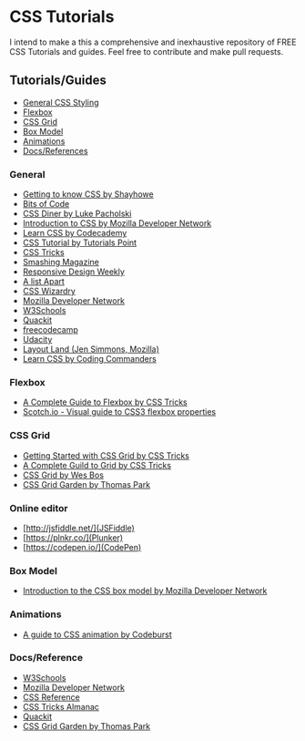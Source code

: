 # CSS Tutorials

I intend to make a this a comprehensive and inexhaustive repository of FREE CSS Tutorials and guides.
Feel free to contribute and make pull requests.

## Tutorials/Guides

- [General CSS Styling](#general)
- [Flexbox](#flexbox)
- [CSS Grid](#css-grid)
- [Box Model](#box-model)
- [Animations](#animations)
- [Docs/References](#docs)

<a name="general"></a>

### General

- [Getting to know CSS by Shayhowe](https://learn.shayhowe.com/html-css/getting-to-know-css/)
- [Bits of Code](https://bitsofco.de/)
- [CSS Diner by Luke Pacholski](https://flukeout.github.io/)
- [Introduction to CSS by Mozilla Developer Network](https://developer.mozilla.org/en-US/docs/Learn/CSS/Introduction_to_CSS)
- [Learn CSS by Codecademy](https://www.codecademy.com/learn/learn-css)
- [CSS Tutorial by Tutorials Point](https://www.tutorialspoint.com/css/index.htm)
- [CSS Tricks](https://css-tricks.com/)
- [Smashing Magazine](https://www.smashingmagazine.com/category/css)
- [Responsive Design Weekly](http://responsivedesignweekly.com/)
- [A list Apart](https://alistapart.com/topic/css)
- [CSS Wizardry](https://csswizardry.com/archive/)
- [Mozilla Developer Network](https://developer.mozilla.org/en-US/docs/Web/CSS)
- [W3Schools](https://www.w3schools.com/css/)
- [Quackit](https://www.quackit.com/css/)
- [freecodecamp](https://medium.freecodecamp.org/get-started-with-css-in-5-minutes-e0804813fc3e)
- [Udacity](https://www.udacity.com/course/intro-to-html-and-css--ud001)
- [Layout Land (Jen Simmons, Mozilla)](https://www.youtube.com/layoutland)
- [Learn CSS by Coding Commanders](https://www.codingcommanders.com/css/)

<a name="flexbox"></a>

### Flexbox

- [A Complete Guide to Flexbox by CSS Tricks](https://css-tricks.com/snippets/css/a-guide-to-flexbox/)
- [Scotch.io - Visual guide to CSS3 flexbox properties](https://scotch.io/tutorials/a-visual-guide-to-css3-flexbox-properties)

<a name="css grid"></a>

### CSS Grid

- [Getting Started with CSS Grid by CSS Tricks](https://css-tricks.com/getting-started-css-grid/)
- [A Complete Guild to Grid by CSS Tricks](https://css-tricks.com/snippets/css/complete-guide-grid/)
- [CSS Grid by Wes Bos](https://cssgrid.io/)
- [CSS Grid Garden by Thomas Park](https://cssgridgarden.com)

### Online editor

- [http://jsfiddle.net/](JSFiddle)
- [https://plnkr.co/](Plunker)
- [https://codepen.io/](CodePen)

<a name="boxmodel"></a>

### Box Model

- [Introduction to the CSS box model by Mozilla Developer Network](https://developer.mozilla.org/en-US/docs/Web/CSS/CSS_Box_Model/Introduction_to_the_CSS_box_model)

<a name="animations"></a>

### Animations

- [A guide to CSS animation by Codeburst](https://codeburst.io/a-guide-to-css-animation-part-1-8777f5beb1f8)

<a name="docs"></a>

### Docs/Reference

- [W3Schools](https://www.w3schools.com/css/)
- [Mozilla Developer Network](https://developer.mozilla.org/en-US/docs/Web/CSS)
- [CSS Reference](https://cssreference.io/)
- [CSS Tricks Almanac](https://css-tricks.com/almanac/)
- [Quackit](https://www.quackit.com/css/)
- [CSS Grid Garden by Thomas Park](https://cssgridgarden.com)
